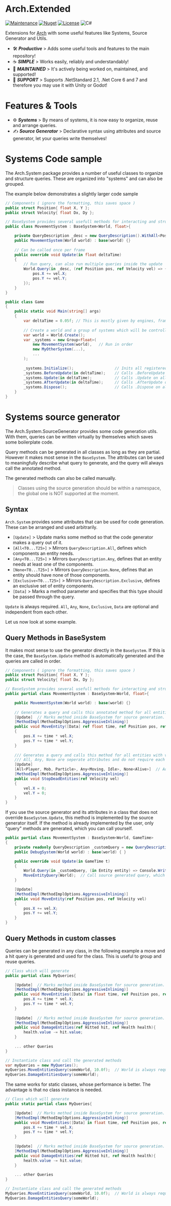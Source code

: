 # Arch.Extended
[![Maintenance](https://img.shields.io/badge/Maintained%3F-yes-green.svg?style=for-the-badge)](https://GitHub.com/Naereen/StrapDown.js/graphs/commit-activity)
[![Nuget](https://img.shields.io/nuget/v/Arch?style=for-the-badge)](https://www.nuget.org/packages/Arch/)
[![License](https://img.shields.io/badge/License-Apache_2.0-blue.svg?style=for-the-badge)](https://opensource.org/licenses/Apache-2.0)
![C#](https://img.shields.io/badge/c%23-%23239120.svg?style=for-the-badge&logo=c-sharp&logoColor=white)

Extensions for [Arch](https://github.com/genaray/Arch) with some useful features like Systems, Source Generator and Utils.
 
- 🛠️ **_Productive_** >  Adds some useful tools and features to the main repository!
- ☕️ **_SIMPLE_** >  Works easily, reliably and understandably!
- 💪 _**MAINTAINED**_ > It's actively being worked on, maintained, and supported!
- 🚢 _**SUPPORT**_ > Supports .NetStandard 2.1, .Net Core 6 and 7 and therefore you may use it with Unity or Godot!

# Features & Tools
- ⚙️ **_Systems_** > By means of systems, it is now easy to organize, reuse and arrange queries. 
- ✍️ **_Source Generator_** > Declarative syntax using attributes and source generator, let your queries write themselves! 

# Systems Code sample

The Arch.System package provides a number of useful classes to organize and structure queries. 
These are organized into "systems" and can also be grouped.

The example below demonstrates a slightly larger code sample

```cs
// Components ( ignore the formatting, this saves space )
public struct Position{ float X, Y };
public struct Velocity{ float Dx, Dy };

// BaseSystem provides several usefull methods for interacting and structuring systems
public class MovementSystem : BaseSystem<World, float>{

    private QueryDescription _desc = new QueryDescription().WithAll<Position, Velocity>();
    public MovementSystem(World world) : base(world) {}
    
    // Can be called once per frame
    public override void Update(in float deltaTime)
    {
        // Run query, can also run multiple queries inside the update
        World.Query(in _desc, (ref Position pos, ref Velocity vel) => {
            pos.X += vel.X;
            pos.Y += vel.Y;
        });  
    }
}

public class Game 
{
    public static void Main(string[] args) 
    {     
        var deltaTime = 0.05f; // This is mostly given by engines, frameworks
        
        // Create a world and a group of systems which will be controlled 
        var world = World.Create();
        var _systems = new Group<float>(
            new MovementSystem(world),   // Run in order
            new MyOtherSystem(...),
            ...
        );
      
        _systems.Initialize();                  // Inits all registered systems
        _systems.BeforeUpdate(in deltaTime);    // Calls .BeforeUpdate on all systems ( can be overriden )
        _systems.Update(in deltaTime);          // Calls .Update on all systems ( can be overriden )
        _systems.AfterUpdate(in deltaTime);     // Calls .AfterUpdate on all System ( can be overriden )
        _systems.Dispose();                     // Calls .Dispose on all systems ( can be overriden )
    }
}
```

# Systems source generator

The Arch.System.SourceGenerator provides some code generation utils. 
With them, queries can be written virtually by themselves which saves some boilerplate code. 

Query methods can be generated in all classes as long as they are partial. However it makes most sense in the `BaseSystem`.
The attributes can be used to meaningfully describe what query to generate, and the query will always call the annotated method.

The generated methods can also be called manually.

> Classes using the source generation should be within a namespace, the global one is NOT supported at the moment.

## Syntax

`Arch.System` provides some attributes that can be used for code generation. 
These can be arranged and used arbitrarily.

- `[Update]` > Update marks some method so that the code generator makes a query out of it.
- `[All<T0...T25>]` > Mirrors `QueryDescription.All`, defines which components an entity needs.
- `[Any<T0...T25>]` > Mirrors `QueryDescription.Any`, defines that an entity needs at least one of the components.
- `[None<T0...T25>]` > Mirrors `QueryDescription.None`, defines that an entity should have none of those components.
- `[Exclusive<T0...T25>]` > Mirrors `QueryDescription.Exclusive`, defines an exclusive set of entity components.
- `[Data]` > Marks a method parameter and specifies that this type should be passed through the query.

`Update` is always required. 
`All`, `Any`, `None`, `Exclusive`, `Data` are optional and independent from each other. 

Let us now look at some example.

## Query Methods in BaseSystem

It makes most sense to use the generator directly in the `BaseSystem`. 
If this is the case, the `BaseSystem.Update` method is automatically generated and the queries are called in order.

```cs
// Components ( ignore the formatting, this saves space )
public struct Position{ float X, Y };
public struct Velocity{ float Dx, Dy };

// BaseSystem provides several usefull methods for interacting and structuring systems
public partial class MovementSystem : BaseSystem<World, float>{

    public MovementSystem(World world) : base(world) {}
    
    // Generates a query and calls this annotated method for all entities with position and velocity components.
    [Update]  // Marks method inside BaseSystem for source generation.
    [MethodImpl(MethodImplOptions.AggressiveInlining)]
    public void MoveEntity([Data] ref float time, ref Position pos, ref Velocity vel)  // Entity requires atleast those components. "in Entity" can also be passed. 
    {
        pos.X += time * vel.X;
        pos.Y += time * vel.Y;
    }
    
    /// Generates a query and calls this method for all entities with velocity, player, mob, particle, either moving or idle and no dead component.
    /// All, Any, None are seperate attributes and do not require each other.
    [Update]
    [All<Player, Mob, Particle>, Any<Moving, Idle>, None<Alive>]  // Adds filters to the source generation to adress certain entities. 
    [MethodImpl(MethodImplOptions.AggressiveInlining)]
    public void StopDeadEntities(ref Velocity vel)
    {
        vel.X = 0;
        vel.Y = 0;
    }
}
```

If you use the source generator and its attributes in a class that does not override `BaseSystem.Update`, this method is implemented by the source generator itself.
If the method is already implemented by the user, only "query" methods are generated, which you can call yourself.

```csharp
public partial class MovementSystem : BaseSystem<World, GameTime>
{
    private readonly QueryDescription _customQuery = new QueryDescription().WithAll<Position, Velocity>();
    public DebugSystem(World world) : base(world) { }

    public override void Update(in GameTime t)
    {
        World.Query(in _customQuery, (in Entity entity) => Console.WriteLine($"Custom : {entity}"));  // Manual query
        MoveEntityQuery(World);  // Call source generated query, which calls the MoveEntity method
    }

    [Update]
    [MethodImpl(MethodImplOptions.AggressiveInlining)]
    public void MoveEntity(ref Position pos, ref Velocity vel)
    {
        pos.X += vel.X;
        pos.Y += vel.Y;
    }
}
```

## Query Methods in custom classes

Queries can be generated in any class, in the following example a move and a hit query is generated and used for the class.
This is useful to group and reuse queries.

```csharp
// Class which will generate 
public partial class MyQueries{

    [Update]  // Marks method inside BaseSystem for source generation.
    [MethodImpl(MethodImplOptions.AggressiveInlining)]
    public void MoveEntities([Data] in float time, ref Position pos, ref Velocity vel){
        pos.X += time * vel.X;
        pos.Y += time * vel.Y;
    }
    
    [Update]  // Marks method inside BaseSystem for source generation.
    [MethodImpl(MethodImplOptions.AggressiveInlining)]
    public void DamageEntities(ref Hitted hit, ref Health health){
        health.value -= hit.value;
    }
    
    ... other Queries
}

// Instantiate class and call the generated methods 
var myQueries = new MyQueries();
myQueries.MoveEntitiesQuery(someWorld, 10.0f);  // World is always required for the generated method, 10.0f is the [Data] parameter
myQueries.DamageEntitiesQuery(someWorld);
```

The same works for static classes, whose performance is better.
The advantage is that no class instance is needed.

```csharp
// Class which will generate 
public static partial class MyQueries{

    [Update]  // Marks method inside BaseSystem for source generation.
    [MethodImpl(MethodImplOptions.AggressiveInlining)]
    public void MoveEntities([Data] in float time, ref Position pos, ref Velocity vel){
        pos.X += time * vel.X;
        pos.Y += time * vel.Y;
    }
    
    [Update]  // Marks method inside BaseSystem for source generation.
    [MethodImpl(MethodImplOptions.AggressiveInlining)]
    public void DamageEntities(ref Hitted hit, ref Health health){
        health.value -= hit.value;
    }
    
    ... other Queries
}

// Instantiate class and call the generated methods 
MyQueries.MoveEntitiesQuery(someWorld, 10.0f);  // World is always required for the generated method, 10.0f is the [Data] parameter
MyQueries.DamageEntitiesQuery(someWorld);
```
